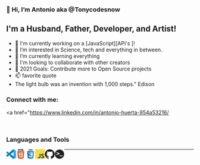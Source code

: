 ### 👋 Hi, I’m Antonio aka @Tonycodesnow

## I'm a Husband, Father, Developer, and Artist!
- 🔭 I'm currently working on a [JavaScript][APi's ]!
- 👀 I’m interested in Science, tech and everything in between. 
- 🌱 I’m currently learning everything 
- 👯 I'm looking to collaborate with other creators
- 🥅 2021 Goals: Contribute more to Open Source projects
- 📫 favorite quote
- The light bulb was an invention with 1,000 steps." Edison

### Connect with me:

<a href="https://www.linkedin.com/in/antonio-huerta-954a53216/</a>

<br />

### Languages and Tools

<img align="left" alt="Visual Studio Code" width="26px" src="https://raw.githubusercontent.com/github/explore/80688e429a7d4ef2fca1e82350fe8e3517d3494d/topics/visual-studio-code/visual-studio-code.png" />
<img align="left" alt="HTML5" width="26px" src="https://raw.githubusercontent.com/github/explore/80688e429a7d4ef2fca1e82350fe8e3517d3494d/topics/html/html.png" />
<img align="left" alt="CSS3" width="26px" src="https://raw.githubusercontent.com/github/explore/80688e429a7d4ef2fca1e82350fe8e3517d3494d/topics/css/css.png" />
<img align="left" alt="JavaScript" width="26px" src="https://raw.githubusercontent.com/github/explore/80688e429a7d4ef2fca1e82350fe8e3517d3494d/topics/javascript/javascript.png" />
<img align="left" alt="GitHub" width="26px" src="https://raw.githubusercontent.com/github/explore/78df643247d429f6cc873026c0622819ad797942/topics/github/github.png" />
<img align="left" alt="Terminal" width="26px" src="https://raw.githubusercontent.com/github/explore/80688e429a7d4ef2fca1e82350fe8e3517d3494d/topics/terminal/terminal.png" />

---
